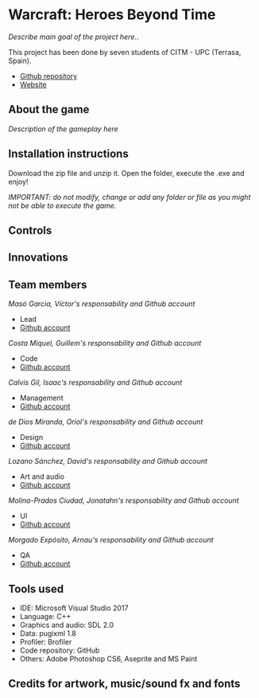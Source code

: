 ﻿# Warcraft: Heroes Beyond Time

_Describe main goal of the project here._.

This project has been done by seven students of CITM - UPC (Terrasa, Spain).  

* [Github repository](https://github.com/SoftCactusTeam/Warcraft_Adventures)  
* [Website](https://softcactusteam.github.io/Warcraft_Adventures/)

## About the game

_Description of the gameplay here_

## Installation instructions

Download the zip file and unzip it. Open the folder, execute the .exe and enjoy!

_IMPORTANT: do not modify, change or add any folder or file as you might not be able to execute the game._

## Controls


## Innovations


## Team members

_Masó Garcia, Víctor's responsability and Github account_

* Lead
* [Github account](https://github.com/nintervik)

_Costa Miquel, Guillem's responsability and Github account_

* Code
* [Github account](https://github.com/DatBeQuiet)

_Calvis Gil, Isaac's responsability and Github account_

* Management
* [Github account](https://github.com/isaaccalvis)

_de Dios Miranda, Oriol's responsability and Github account_

* Design
* [Github account](https://github.com/orioldedios)

_Lozano Sánchez, David's responsability and Github account_

* Art and audio
* [Github account](https://github.com/DavidTheMaaster)

_Molina-Prados Ciudad, Jonatahn's responsability and Github account_

* UI
* [Github account](https://github.com/Jony635)

_Morgado Expósito, Arnau's responsability and Github account_

* QA
* [Github account](https://github.com/morgadoCV)


## Tools used
* IDE: Microsoft Visual Studio 2017
* Language: C++
* Graphics and audio: SDL 2.0
* Data: pugixml 1.8
* Profiler: Brofiler
* Code repository: GitHub
* Others: Adobe Photoshop CS6, Aseprite and MS Paint

## Credits for artwork, music/sound fx and fonts
